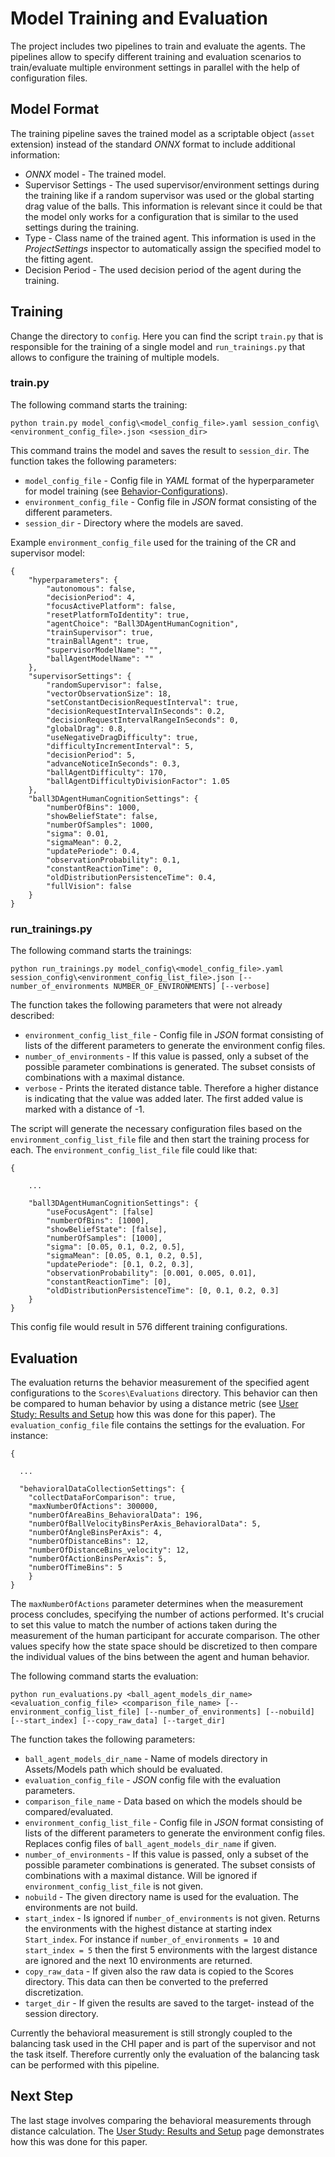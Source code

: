 # Model Training and Evaluation
The project includes two pipelines to train and evaluate the agents. The pipelines allow to specify different training and evaluation scenarios to train/evaluate multiple environment settings in parallel with the help of configuration files. 


## Model Format
The training pipeline saves the trained model as a scriptable object (`asset` extension) instead of the standard _ONNX_ format to include additional information:
* _ONNX_ model - The trained model.
* Supervisor Settings - The used supervisor/environment settings during the training like if a random supervisor was used or the global starting drag value of the balls. This information is relevant since it could be that the model only works for a configuration that is similar to the used settings during the training.
* Type - Class name of the trained agent. This information is used in the _ProjectSettings_ inspector to automatically assign the specified model to the fitting agent.
* Decision Period - The used decision period of the agent during the training.


## Training
Change the directory to `config`. Here you can find the script `train.py` that is responsible for the training of a single model and `run_trainings.py` that allows to configure the training of multiple models.


### train.py
The following command starts the training:

```
python train.py model_config\<model_config_file>.yaml session_config\<environment_config_file>.json <session_dir>
```

This command trains the model and saves the result to `session_dir`. The function takes the following parameters:
* `model_config_file` - Config file in _YAML_ format of the hyperparameter for model training (see [Behavior-Configurations](https://github.com/Unity-Technologies/ml-agents/blob/develop/docs/Training-ML-Agents.md#behavior-configurations)).
* `environment_config_file` - Config file in _JSON_ format consisting of the different parameters.
* `session_dir` - Directory where the models are saved.

Example `environment_config_file` used for the training of the CR and supervisor model:

```
{
	"hyperparameters": {
		"autonomous": false,
		"decisionPeriod": 4,
		"focusActivePlatform": false,
		"resetPlatformToIdentity": true,
		"agentChoice": "Ball3DAgentHumanCognition",
		"trainSupervisor": true,
		"trainBallAgent": true,
		"supervisorModelName": "",
		"ballAgentModelName": ""
	},
	"supervisorSettings": {
		"randomSupervisor": false,
		"vectorObservationSize": 18,
		"setConstantDecisionRequestInterval": true,
		"decisionRequestIntervalInSeconds": 0.2,
		"decisionRequestIntervalRangeInSeconds": 0,
		"globalDrag": 0.8,
		"useNegativeDragDifficulty": true,
		"difficultyIncrementInterval": 5,
		"decisionPeriod": 5,
		"advanceNoticeInSeconds": 0.3,
		"ballAgentDifficulty": 170,
		"ballAgentDifficultyDivisionFactor": 1.05
	},
	"ball3DAgentHumanCognitionSettings": {
		"numberOfBins": 1000,
		"showBeliefState": false,
		"numberOfSamples": 1000,
		"sigma": 0.01,
		"sigmaMean": 0.2,
		"updatePeriode": 0.4,
		"observationProbability": 0.1,
		"constantReactionTime": 0,
		"oldDistributionPersistenceTime": 0.4,
		"fullVision": false
	}
}
```


### run_trainings.py
The following command starts the trainings:

```
python run_trainings.py model_config\<model_config_file>.yaml session_config\<environment_config_list_file>.json [--number_of_environments NUMBER_OF_ENVIRONMENTS] [--verbose]
```

The function takes the following parameters that were not already described:
* `environment_config_list_file` - Config file in _JSON_ format consisting of lists of the different parameters to generate the environment config files.
* `number_of_environments` - If this value is passed, only a subset of the possible parameter combinations is generated. The subset consists of combinations with a maximal distance.
* `verbose` - Prints the iterated distance table. Therefore a higher distance is indicating that the value was added later. The first added value is marked with a distance of -1.

The script will generate the necessary configuration files based on the `environment_config_list_file` file and then start the training process for each. The `environment_config_list_file` file could like that:

```
{
	
	...

	"ball3DAgentHumanCognitionSettings": {
		"useFocusAgent": [false]
		"numberOfBins": [1000],
		"showBeliefState": [false],
		"numberOfSamples": [1000],
		"sigma": [0.05, 0.1, 0.2, 0.5],
		"sigmaMean": [0.05, 0.1, 0.2, 0.5],
		"updatePeriode": [0.1, 0.2, 0.3],
		"observationProbability": [0.001, 0.005, 0.01],
		"constantReactionTime": [0],
		"oldDistributionPersistenceTime": [0, 0.1, 0.2, 0.3]
    }
} 
```

This config file would result in 576 different training configurations.


## Evaluation
The evaluation returns the behavior measurement of the specified agent configurations to the `Scores\Evaluations` directory. This behavior can then be compared to human behavior by using a distance metric (see [User Study: Results and Setup](User-Study-Results-and-Setup.md) how this was done for this paper). The `evaluation_config_file` file contains the settings for the evaluation. For instance: 

```
{

  ...

  "behavioralDataCollectionSettings": {
	"collectDataForComparison": true,
	"maxNumberOfActions": 300000,
    "numberOfAreaBins_BehavioralData": 196,
    "numberOfBallVelocityBinsPerAxis_BehavioralData": 5,
	"numberOfAngleBinsPerAxis": 4,
    "numberOfDistanceBins": 12,
    "numberOfDistanceBins_velocity": 12,
	"numberOfActionBinsPerAxis": 5,
	"numberOfTimeBins": 5
    } 
}
```

The `maxNumberOfActions` parameter determines when the measurement process concludes, specifying the number of actions performed. It's crucial to set this value to match the number of actions taken during the measurement of the human participant for accurate comparison. The other values specify how the state space should be discretized to then compare the individual values of the bins between the agent and human behavior.

The following command starts the evaluation:

```
python run_evaluations.py <ball_agent_models_dir_name> <evaluation_config_file> <comparison_file_name> [--environment_config_list_file] [--number_of_environments] [--nobuild] [--start_index] [--copy_raw_data] [--target_dir]
```

The function takes the following parameters:
* `ball_agent_models_dir_name` - Name of models directory in Assets/Models path which should be evaluated.
* `evaluation_config_file` - _JSON_ config file with the evaluation parameters.
* `comparison_file_name` - Data based on which the models should be compared/evaluated.
* `environment_config_list_file` - Config file in _JSON_ format consisting of lists of the different parameters to generate the environment config files. Replaces config files of `ball_agent_models_dir_name` if given.
* `number_of_environments` - If this value is passed, only a subset of the possible parameter combinations is generated. The subset consists of combinations with a maximal distance. Will be ignored if `environment_config_list_file` is not given.
* `nobuild` - The given directory name is used for the evaluation. The environments are not build.
* `start_index` - Is ignored if `number_of_environments` is not given. Returns the environments with the highest distance at starting index `Start_index`. For instance if `number_of_environments = 10` and `start_index = 5` then the first 5 environments with the largest distance are ignored and the next 10 environments are returned.
* `copy_raw_data` - If given also the raw data is copied to the Scores directory. This data can then be converted to the preferred discretization.
* `target_dir` - If given the results are saved to the target- instead of the session directory.

Currently the behavioral measurement is still strongly coupled to the balancing task used in the CHI paper and is part of the supervisor and not the task itself. Therefore currently only the evaluation of the balancing task can be performed with this pipeline.


## Next Step
The last stage involves comparing the behavioral measurements through distance calculation. The [User Study: Results and Setup](User-Study-Results-and-Setup.md) page demonstrates how this was done for this paper.